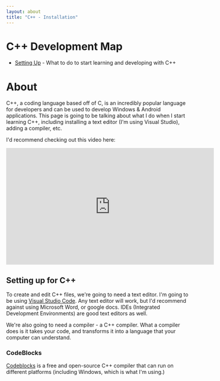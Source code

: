 ```yaml
---
layout: about
title: "C++ - Installation"
---
```




# C++ Development Map

* [Setting Up](http://acord-robotics.github.io/starsailors/settingup) - What to do to start learning and developing with C++



# About

C++, a coding language based off of C, is an incredibly popular language for developers and can be used to develop Windows & Android applications. This page is going to be talking about what I do when I start learning C++, including installing a text editor (I'm using Visual Studio), adding a compiler, etc.



I'd recommend checking out this video here:

<iframe width="560" height="315" src="https://www.youtube.com/embed/vLnPwxZdW4Y" frameborder="0" allow="accelerometer; autoplay; encrypted-media; gyroscope; picture-in-picture" allowfullscreen></iframe>





## Setting up for C++

To create and edit C++ files, we're going to need a text editor. I'm going to be using  [Visual Studio Code](https://code.visualstudio.com/). Any text editor will work, but I'd recommend against using Microsoft Word, or google docs. IDEs (Integrated Development Environments) are good text editors as well.

We're also going to need a compiler - a C++ compiler. What a compiler does is it takes your code, and transforms it into a language that your computer can understand.

### CodeBlocks

[Codeblocks](http://codeblocks.org) is a free and open-source C++ compiler that can run on different platforms (including Windows, which is what I'm using.)